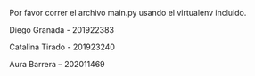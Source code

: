 Por favor correr el archivo main.py usando el virtualenv incluido.

Diego Granada -   201922383

Catalina Tirado - 201923240

Aura Barrera –    202011469